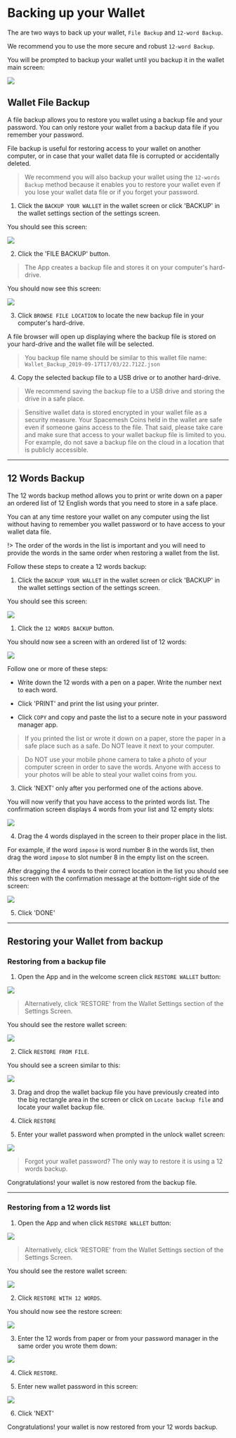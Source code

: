 # Backing up your Wallet

The are two ways to back up your wallet, `File Backup` and `12-word Backup`.

We recommend you to use the more secure and robust `12-word Backup`.

You will be prompted to backup your wallet until you backup it in the wallet main screen:

![](images/v1.0/wallet_screen.png)

## Wallet File Backup

A file backup allows you to restore you wallet using a backup file and your password. You can only restore your wallet from a backup data file if you remember your password.

File backup is useful for restoring access to your wallet on another computer, or in case that your wallet data file is corrupted or accidentally deleted.

> We recommend you will also backup your wallet using the `12-words Backup` method because it enables you to restore your wallet even if you lose your wallet data file or if you forget your password.


1. Click the `BACKUP YOUR WALLET` in the wallet screen or click 'BACKUP' in the wallet settings section of the settings screen.

You should see this screen:

![](images/v1.0/backup_main_screen.png)

2. Click the 'FILE BACKUP' button.

> The App creates a backup file and stores it on your computer's hard-drive.

You should now see this screen:

![](images/v1.0/wallet_file_backup.png)

3. Click `BROWSE FILE LOCATION` to locate the new backup file in your computer's hard-drive.

A file browser will open up displaying where the backup file is stored on your hard-drive and the wallet file will be selected.

> You backup file name should be similar to this wallet file name: `Wallet_Backup_2019-09-17T17/03/22.712Z.json`

4. Copy the selected backup file to a USB drive or to another hard-drive.

> We recommend saving the backup file to a USB drive and storing the drive in a safe place.

> Sensitive wallet data is stored encrypted in your wallet file as a security measure. Your Spacemesh Coins held in the wallet are safe even if someone gains access to the file. That said, please take care and make sure that access to your wallet backup file is limited to you. For example, do not save a backup file on the cloud in a location that is publicly accessible.

---

## 12 Words Backup

The 12 words backup method allows you to print or write down on a paper an ordered list of 12 English words that you need to store in a safe place.

You can at any time restore your wallet on any computer using the list without having to remember you wallet password or to have access to your wallet data file.

!> The order of the words in the list is important and you will need to provide the words in the same order when restoring a wallet from the list.

Follow these steps to create a 12 words backup:


1. Click the `BACKUP YOUR WALLET` in the wallet screen or click 'BACKUP' in the wallet settings section of the settings screen.

You should see this screen:

![](images/v1.0/backup_main_screen.png)


1. Click the `12 WORDS BACKUP` button.

You should now see a screen with an ordered list of 12 words:

![](images/v1.0/wallet_12_words_backup.png)

Follow one or more of these steps:

- Write down the 12 words with a pen on a paper. Write the number next to each word.

- Click 'PRINT' and print the list using your printer.

- Click `COPY` and copy and paste the list to a secure note in your password manager app.

> If you printed the list or wrote it down on a paper, store the paper in a safe place such as a safe. Do NOT leave it next to your computer.

> Do NOT use your mobile phone camera to take a photo of your computer screen in order to save the words. Anyone with access to your photos will be able to steal your wallet coins from you.

3. Click 'NEXT' only after you performed one of the actions above.

You will now verify that you have access to the printed words list. The confirmation screen displays 4 words from your list and 12 empty slots:

![](images/v1.0/wallet_12_words_confirm.png)

4. Drag the 4 words displayed in the screen to their proper place in the list.

For example, if the word `impose` is word number 8 in the words list, then drag the word `impose` to slot number 8 in the empty list on the screen.

After dragging the 4 words to their correct location in the list you should see this screen with the confirmation message at the bottom-right side of the screen:

![](images/v1.0/wallet_12_words_done.png)

5. Click 'DONE'

----

## Restoring your Wallet from backup

### Restoring from a backup file

1. Open the App and in the welcome screen click `RESTORE WALLET` button:

![](images/v1.0/welcome.png)

> Alternatively, click 'RESTORE' from the Wallet Settings section of the Settings Screen.

You should see the restore wallet screen:

![](images/v1.0/wallet_restore_options.png)

2. Click `RESTORE FROM FILE`.

You should see a screen similar to this:

![](images/v1.0/wallet_file_restore.png)

3. Drag and drop the wallet backup file you have previously created into the big rectangle area in the screen or click on `Locate backup file` and locate your wallet backup file.

4. Click `RESTORE`

5. Enter your wallet password when prompted in the unlock wallet screen:

![](images/v1.0/unlock_wallet.png)

> Forgot your wallet password? The only way to restore it is using a 12 words backup.

Congratulations! your wallet is now restored from the backup file.

---

### Restoring from a 12 words list

1. Open the App and when click `RESTORE WALLET` button:

![](images/v1.0/welcome.png)

> Alternatively, click 'RESTORE' from the Wallet Settings section of the Settings Screen.

You should see the restore wallet screen:

![](images/v1.0/wallet_restore_options.png)

2. Click `RESTORE WITH 12 WORDS`.

You should now see the restore screen:

![](images/v1.0/wallet_12_words_restore.png)


3. Enter the 12 words from paper or from your password manager in the same order you wrote them down:

![](images/v1.0/wallet_12_words_filled.png)

4. Click `RESTORE`.

5. Enter new wallet password in this screen:

![](images/v1.0/protect_wallet.png)

6. Click 'NEXT'

Congratulations! your wallet is now restored from your 12 words backup.
